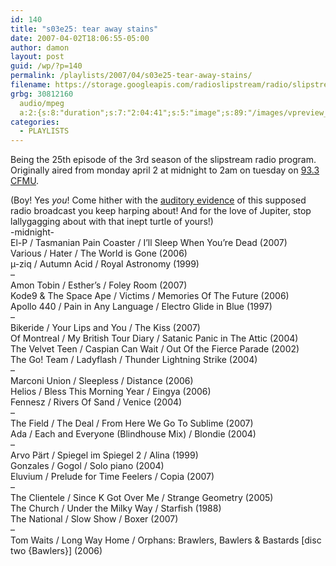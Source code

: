 ```yaml
---
id: 140
title: "s03e25: tear away stains"
date: 2007-04-02T18:06:55-05:00
author: damon
layout: post
guid: /wp/?p=140
permalink: /playlists/2007/04/s03e25-tear-away-stains/
filename: https://storage.googleapis.com/radioslipstream/radio/slipstream-s3e25.mp3
grbg: 30812160
  audio/mpeg
  a:2:{s:8:"duration";s:7:"2:04:41";s:5:"image";s:89:"/images/vpreview_center.png";}
categories:
  - PLAYLISTS
---
```


<p class="note_content clearfix">
  Being the 25th episode of the 3rd season of the slipstream radio program. Originally aired from monday april 2 at midnight to 2am on tuesday on <a href="http://cfmu.mcmaster.ca" target="_blank" title="http://cfmu.mcmaster.ca">93.3 CFMU</a>.
</p>

(Boy! Yes _you_! Come hither with the <a href="/radio/slipstream-s3e25.mp3" target="_blank" title="/radio/slipstream-s3e25.mp3">auditory evidence</a> of this supposed radio broadcast you keep harping about! And for the love of Jupiter, stop lallygagging about with that inept turtle of yours!)  
-midnight-  
El-P / Tasmanian Pain Coaster / I’ll Sleep When You’re Dead (2007)  
Various / Hater / The World is Gone (2006)  
µ-ziq / Autumn Acid / Royal Astronomy (1999)  
–  
Amon Tobin / Esther’s / Foley Room (2007)  
Kode9 & The Space Ape / Victims / Memories Of The Future (2006)  
Apollo 440 / Pain in Any Language / Electro Glide in Blue (1997)  
–  
Bikeride / Your Lips and You / The Kiss (2007)  
Of Montreal / My British Tour Diary / Satanic Panic in The Attic (2004)  
The Velvet Teen / Caspian Can Wait / Out Of the Fierce Parade (2002)  
The Go! Team / Ladyflash / Thunder Lightning Strike (2004)  
–  
Marconi Union / Sleepless / Distance (2006)  
Helios / Bless This Morning Year / Eingya (2006)  
Fennesz / Rivers Of Sand / Venice (2004)  
–  
The Field / The Deal / From Here We Go To Sublime (2007)  
Ada / Each and Everyone (Blindhouse Mix) / Blondie (2004)  
–  
Arvo Pärt / Spiegel im Spiegel 2 / Alina (1999)  
Gonzales / Gogol / Solo piano (2004)  
Eluvium / Prelude for Time Feelers / Copia (2007)  
–  
The Clientele / Since K Got Over Me / Strange Geometry (2005)  
The Church / Under the Milky Way / Starfish (1988)  
The National / Slow Show / Boxer (2007)  
–  
Tom Waits / Long Way Home / Orphans: Brawlers, Bawlers & Bastards \[disc two {Bawlers}\] (2006)
